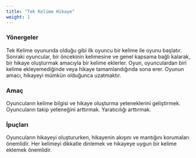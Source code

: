 ```yaml
---
title: "Tek Kelime Hikaye"
weight: 1
---
```


### Yönergeler

Tek Kelime oyununda olduğu gibi ilk oyuncu bir kelime ile oyunu başlatır. Sonraki oyuncular, bir öncekinin kelimesine ve genel kapsama bağlı kalarak, bir hikaye oluşturmak amacıyla bir kelime eklerler. Oyun, oyunculardan biri kelime ekleyemediğinde veya hikaye tamamlandığında sona erer. Oyunun amacı, hikayeyi mümkün olduğunca uzatmaktır.

### Amaç 

Oyuncuların kelime bilgisi ve hikaye oluşturma yeteneklerini geliştirmek. 
Oyuncuların takip yeteneğini arttırmak. 
Yaratıcılığı arttırmak. 

### İpuçları

Oyuncuların hikayeyi oluştururken, hikayenin akışını ve mantığını korumaları önemlidir.
Her kelimeyi dikkatle dinlemek ve hikayeye uygun bir kelime eklemek önemlidir.
